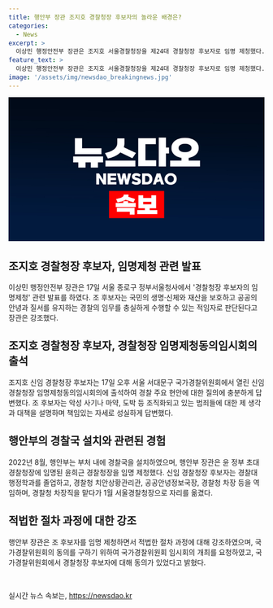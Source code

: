 ```yaml
---
title: 행안부 장관 조지호 경찰청장 후보자의 놀라운 배경은?
categories:
  - News
excerpt: >
  이상민 행정안전부 장관은 조지호 서울경찰청장을 제24대 경찰청장 후보자로 임명 제청했다. 장관은 조 후보자의 경험과 능력을 강조하며 국민의 안전과 질서를 유지할 능력이 있다고 밝혔다. 조 후보자는 경찰대 졸업 후 현장 경험을 쌓아왔고, 윤석열 정부에서 치안정감과 경찰청 차장을 거쳐 서울경찰청장으로 올랐다. 경찰청장 후보자로써의 자질과 역량이 인정받아 임명제청이 이뤄졌다.
feature_text: >
  이상민 행정안전부 장관은 조지호 서울경찰청장을 제24대 경찰청장 후보자로 임명 제청했다. 장관은 조 후보자의 경험과 능력을 강조하며 국민의 안전과 질서를 유지할 능력이 있다고 밝혔다. 조 후보자는 경찰대 졸업 후 현장 경험을 쌓아왔고, 윤석열 정부에서 치안정감과 경찰청 차장을 거쳐 서울경찰청장으로 올랐다. 경찰청장 후보자로써의 자질과 역량이 인정받아 임명제청이 이뤄졌다.
image: '/assets/img/newsdao_breakingnews.jpg'
---
```


<p><img src="/assets/img/newsdao_breakingnews.jpg" alt="koreaapp 속보" /></p>

<h2 data-ke-size="size26">조지호 경찰청장 후보자, 임명제청 관련 발표</h2>

<p data-ke-size="size16">이상민 행정안전부 장관은 17일 서울 종로구 정부서울청사에서 '경찰청장 후보자의 임명제청' 관련 발표를 하였다. 조 후보자는 국민의 생명·신체와 재산을 보호하고 공공의 안녕과 질서를 유지하는 경찰의 임무를 충실하게 수행할 수 있는 적임자로 판단된다고 장관은 강조했다.</p>

<h2 data-ke-size="size26">조지호 경찰청장 후보자, 경찰청장 임명제청동의임시회의 출석</h2>

<p data-ke-size="size16">조지호 신임 경찰청장 후보자는 17일 오후 서울 서대문구 국가경찰위원회에서 열린 신임 경찰청장 임명제청동의임시회의에 출석하여 경찰 주요 현안에 대한 질의에 충분하게 답변했다. 조 후보자는 악성 사기나 마약, 도박 등 조직화되고 있는 범죄들에 대한 제 생각과 대책을 설명하며 책임있는 자세로 성실하게 답변했다.</p>

<h2 data-ke-size="size26">행안부의 경찰국 설치와 관련된 경험</h2>

<p data-ke-size="size16">2022년 8월, 행안부는 부처 내에 경찰국을 설치하였으며, 행안부 장관은 윤 정부 초대 경찰청장에 임명된 윤희근 경찰청장을 임명 제청했다. 신임 경찰청장 후보자는 경찰대 행정학과를 졸업하고, 경찰청 치안상황관리관, 공공안녕정보국장, 경찰청 차장 등을 역임하며, 경찰청 차장직을 맡다가 1월 서울경찰청장으로 자리를 옮겼다.</p>

<h2 data-ke-size="size26">적법한 절차 과정에 대한 강조</h2>

<p data-ke-size="size16">행안부 장관은 조 후보자를 임명 제청하면서 적법한 절차 과정에 대해 강조하였으며, 국가경찰위원회의 동의를 구하기 위하여 국가경찰위원회 임시회의 개최를 요청하였고, 국가경찰위원회에서 경찰청장 후보자에 대해 동의가 있었다고 밝혔다.</p>

<p data-ke-size="size16">&nbsp;</p>
실시간 뉴스 속보는, <a href="https://newsdao.kr" rel="dofollow">https://newsdao.kr</a>


